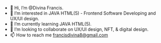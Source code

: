 - 👋 Hi, I’m @Divina Francis. 
- 👀 I’m interested in JAVA HTML(5) - Frontend Software Developing and UX/UI design. 
- 🌱 I’m currently learning JAVA HTML(5). 
- 💞️ I’m looking to collaborate on UX/UI design, NFT, & digital design. 
- 📫 How to reach me francisdivina8@gmail.com
